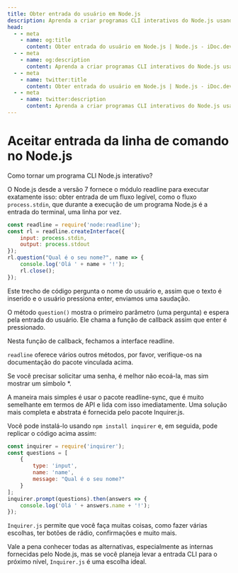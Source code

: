 ```yaml
---
title: Obter entrada do usuário em Node.js
description: Aprenda a criar programas CLI interativos do Node.js usando o módulo readline e o pacote Inquirer.js.
head:
  - - meta
    - name: og:title
      content: Obter entrada do usuário em Node.js | Node.js - iDoc.dev
  - - meta
    - name: og:description
      content: Aprenda a criar programas CLI interativos do Node.js usando o módulo readline e o pacote Inquirer.js.
  - - meta
    - name: twitter:title
      content: Obter entrada do usuário em Node.js | Node.js - iDoc.dev
  - - meta
    - name: twitter:description
      content: Aprenda a criar programas CLI interativos do Node.js usando o módulo readline e o pacote Inquirer.js.
---
```



# Aceitar entrada da linha de comando no Node.js

Como tornar um programa CLI Node.js interativo?

O Node.js desde a versão 7 fornece o módulo readline para executar exatamente isso: obter entrada de um fluxo legível, como o fluxo `process.stdin`, que durante a execução de um programa Node.js é a entrada do terminal, uma linha por vez.

```javascript
const readline = require('node:readline');
const rl = readline.createInterface({
    input: process.stdin,
    output: process.stdout
});
rl.question("Qual é o seu nome?", name => {
    console.log('Olá ' + name + '!');
    rl.close();
});
```

Este trecho de código pergunta o nome do usuário e, assim que o texto é inserido e o usuário pressiona enter, enviamos uma saudação.

O método `question()` mostra o primeiro parâmetro (uma pergunta) e espera pela entrada do usuário. Ele chama a função de callback assim que enter é pressionado.

Nesta função de callback, fechamos a interface readline.

`readline` oferece vários outros métodos, por favor, verifique-os na documentação do pacote vinculada acima.

Se você precisar solicitar uma senha, é melhor não ecoá-la, mas sim mostrar um símbolo *.

A maneira mais simples é usar o pacote readline-sync, que é muito semelhante em termos de API e lida com isso imediatamente. Uma solução mais completa e abstrata é fornecida pelo pacote Inquirer.js.

Você pode instalá-lo usando `npm install inquirer` e, em seguida, pode replicar o código acima assim:

```javascript
const inquirer = require('inquirer');
const questions = [
    {
        type: 'input',
        name: 'name',
        message: "Qual é o seu nome?"
    }
];
inquirer.prompt(questions).then(answers => {
    console.log('Olá ' + answers.name + '!');
});
```

`Inquirer.js` permite que você faça muitas coisas, como fazer várias escolhas, ter botões de rádio, confirmações e muito mais.

Vale a pena conhecer todas as alternativas, especialmente as internas fornecidas pelo Node.js, mas se você planeja levar a entrada CLI para o próximo nível, `Inquirer.js` é uma escolha ideal.

